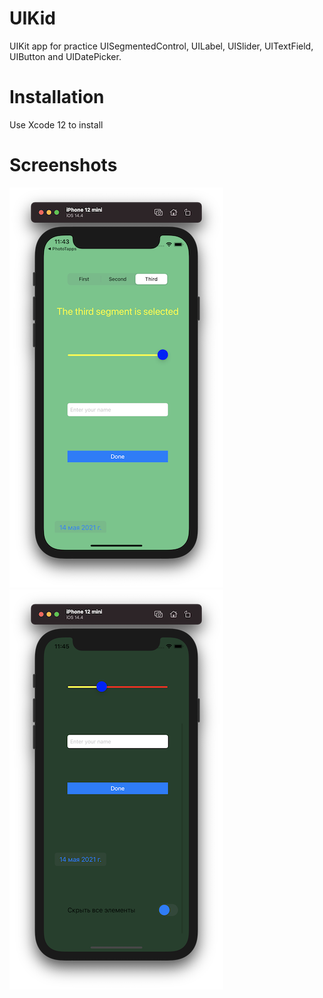 # UIKid

UIKit app for practice UISegmentedControl, UILabel, UISlider, UITextField, UIButton and UIDatePicker.

# Installation

Use Xcode 12 to install

# Screenshots

![Screenshot 1](https://github.com/nukutkas/SecondUIKid/blob/master/Screenshots/Screenshot01.png)
![Screenshot 2](https://github.com/nukutkas/SecondUIKid/blob/master/Screenshots/Screenshot02.png)
